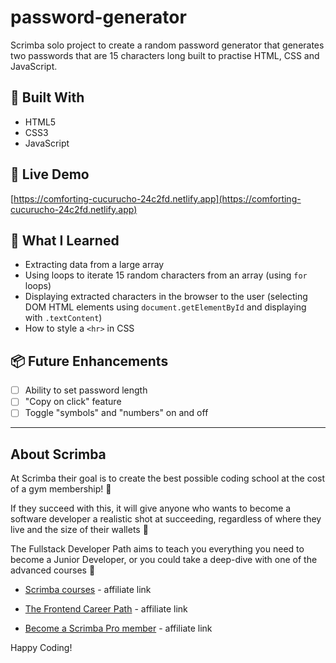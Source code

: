 # password-generator

Scrimba solo project to create a random password generator that generates two passwords that are 15 characters long built to practise HTML, CSS and JavaScript.

## 🔧 Built With

- HTML5
- CSS3
- JavaScript

## 🚀 Live Demo

[https://comforting-cucurucho-24c2fd.netlify.app](https://comforting-cucurucho-24c2fd.netlify.app)

## 🧠 What I Learned

- Extracting data from a large array
- Using loops to iterate 15 random characters from an array (using `for` loops)
- Displaying extracted characters in the browser to the user (selecting DOM HTML elements using `document.getElementById` and displaying with `.textContent`)
- How to style a `<hr>` in CSS

## 📦 Future Enhancements

- [ ] Ability to set password length
- [ ] "Copy on click" feature
- [ ] Toggle "symbols" and "numbers" on and off

---

## About Scrimba

At Scrimba their goal is to create the best possible coding school at the cost of a gym membership! 💜

If they succeed with this, it will give anyone who wants to become a software developer a realistic shot at succeeding, regardless of where they live and the size of their wallets 🎉

The Fullstack Developer Path aims to teach you everything you need to become a Junior Developer, or you could take a deep-dive with one of the advanced courses 🚀

- [Scrimba courses](https://scrimba.com/courses?via=u4231f46) - affiliate link

- [The Frontend Career Path](https://scrimba.com/fullstack-path-c0fullstackvia=u4231f46) - affiliate link

- [Become a Scrimba Pro member](https://scrimba.com/pricingvia=u4231f46) - affiliate link

Happy Coding!
